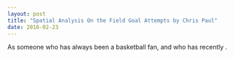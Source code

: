 ```yaml
---
layout: post
title: "Spatial Analysis On the Field Goal Attempts by Chris Paul"
date: 2016-02-23
---
```


As someone who has always been a basketball fan, and who has recently .
